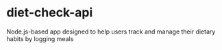 # diet-check-api
Node.js-based app designed to help users track and manage their dietary habits by logging meals
